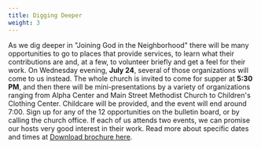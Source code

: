 ```yaml
---
title: Digging Deeper
weight: 3
---
```


As we dig deeper in "Joining God in the Neighborhood" there will be many opportunities to go to places that provide services, to learn what their contributions are and, at a few, to volunteer briefly and get a feel for their work. On Wednesday evening, **July 24**, several of those organizations will come to us instead. The whole church is invited to come for supper at **5:30 PM**, and then there will be mini-presentations by a variety of organizations ranging from Alpha Center and Main Street Methodist Church to Children's Clothing Center. Childcare will be provided, and the event will end around 7:00. Sign up for any of the 12 opportunities on the bulletin board, or by calling the church office. If each of us attends two events, we can promise our hosts very good interest in their work.
Read more about specific dates and times at  [Download brochure here](/jgitn).